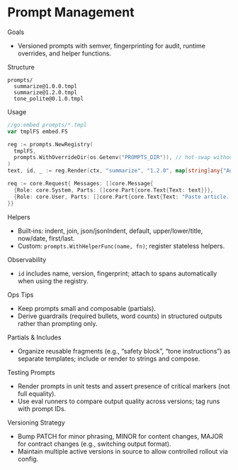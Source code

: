 # Prompt Management

Goals
- Versioned prompts with semver, fingerprinting for audit, runtime overrides, and helper functions.

Structure
```
prompts/
  summarize@1.0.0.tmpl
  summarize@1.2.0.tmpl
  tone_polite@0.1.0.tmpl
```

Usage
```go
//go:embed prompts/*.tmpl
var tmplFS embed.FS

reg := prompts.NewRegistry(
  tmplFS,
  prompts.WithOverrideDir(os.Getenv("PROMPTS_DIR")), // hot‑swap without rebuild
)
text, id, _ := reg.Render(ctx, "summarize", "1.2.0", map[string]any{"Audience":"exec","Length":"short"})

req := core.Request{ Messages: []core.Message{
  {Role: core.System, Parts: []core.Part{core.Text{Text: text}}},
  {Role: core.User, Parts: []core.Part{core.Text{Text: "Paste article..."}}},
}}
```

Helpers
- Built‑ins: indent, join, json/jsonIndent, default, upper/lower/title, now/date, first/last.
- Custom: `prompts.WithHelperFunc(name, fn)`; register stateless helpers.

Observability
- `id` includes name, version, fingerprint; attach to spans automatically when using the registry.

Ops Tips
- Keep prompts small and composable (partials).
- Derive guardrails (required bullets, word counts) in structured outputs rather than prompting only.

Partials & Includes
- Organize reusable fragments (e.g., “safety block”, “tone instructions”) as separate templates; include or render to strings and compose.

Testing Prompts
- Render prompts in unit tests and assert presence of critical markers (not full equality).
- Use eval runners to compare output quality across versions; tag runs with prompt IDs.

Versioning Strategy
- Bump PATCH for minor phrasing, MINOR for content changes, MAJOR for contract changes (e.g., switching output format).
- Maintain multiple active versions in source to allow controlled rollout via config.

